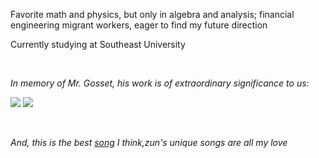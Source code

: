 Favorite math and physics, but only in algebra and analysis; financial engineering migrant workers, eager to find my future direction

Currently studying at Southeast University

<br>

_In memory of Mr. Gosset, his work is of extraordinary significance to us:_

![](http://latex.codecogs.com/svg.latex?t=\frac{\bar{X}-\mu}{\frac{S_n}{\sqrt(n)}})
![](http://latex.codecogs.com/svg.latex?f(x)=\frac{\Gamma{(\frac{n+1}{2})}{\sqrt{n\pi}\Gamma{(\frac{n}{2})}(1+\frac{x^2}{n})^(-\frac{n+1}{2}))

<br>

_And, this is the best [song](https://music.163.com/#/song?id=22636647) I think,zun's unique songs are all my love_
 
